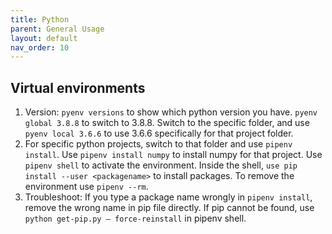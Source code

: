 ```yaml
---
title: Python
parent: General Usage
layout: default
nav_order: 10
---
```


## Virtual environments

1. Version: `pyenv versions` to show which python version you have. `pyenv global 3.8.8` to switch to 3.8.8. Switch to the specific folder, and use `pyenv local 3.6.6` to use 3.6.6 specifically for that project folder.
2. For specific python projects, switch to that folder and use `pipenv install`. Use `pipenv install numpy` to install numpy for that project. Use `pipenv shell` to activate the environment. Inside the shell, `use pip install --user <packagename>` to install packages. To remove the environment use `pipenv --rm`.
3. Troubleshoot: If you type a package name wrongly in `pipenv install`, remove the wrong name in pip file directly. If pip cannot be found, use `python get-pip.py — force-reinstall` in pipenv shell.